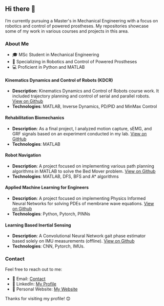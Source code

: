 ## Hi there 👋

I’m currently pursuing a Master's in Mechanical Engineering with a focus on robotics and control of powered prostheses. My repositories showcase some of my work in various courses and projects in this area.

### About Me
- 🎓 MSc Student in Mechanical Engineering
- 🤖 Specializing in Robotics and Control of Powered Prostheses
- 💻 Proficient in Python and MATLAB

#### Kinematics Dynamics and Control of Robots (KDCR)
- **Description**: Kinematics Dynamics and Control of Robots course work. It included trajectory planning and control of serial and parallel robots. [View on Github](https://github.com/eladsimantov/KDCR/)
- **Technologies**: MATLAB, Inverse Dynamics, PD/PID and MinMax Control

#### Rehabilitation Biomechanics
- **Description**: As a final project, I analyzed motion capture, sEMG, and GRF signals based on an experiment conducted in my lab. [View on GitHub](https://github.com/eladsimantov/Rehabilitation-Biomechanics/)
- **Technologies**: MATLAB


#### Robot Navigation
- **Description**: A project focused on implementing various path planning algorithms in MATLAB to solve the Bed Mover problem. [View on Github](https://github.com/eladsimantov/Robot-Navigation/)
- **Technologies**: MATLAB, DFS, BFS and A* algorithms


#### Applied Machine Learning for Engineers
- **Description**: A project focused on implementing Physics Informed Neural Networks for solving PDEs of membrane wave equations. [View on Github](https://github.com/eladsimantov/Applied-ML-For-Engineers/)
- **Technologies**: Python, Pytorch, PINNs


#### Learning Based Inertial Sensing
- **Description**: A Convolutional Neural Network gait phase estimator based solely on IMU measurements (offline). [View on Github](https://github.com/BeNavon/LBIS_project)
- **Technologies**: CNN, Pytorch, IMUs.

### Contact
Feel free to reach out to me:
- 📧 Email: [Contact](mailto:contact@elad.simplelogin.com)
- 💼 LinkedIn: [My Profile](https://www.linkedin.com/in/elad-siman-tov/)
- 📝 Personal Website: [My Website](https://eladsimantov.github.io/)

Thanks for visiting my profile! 😊
